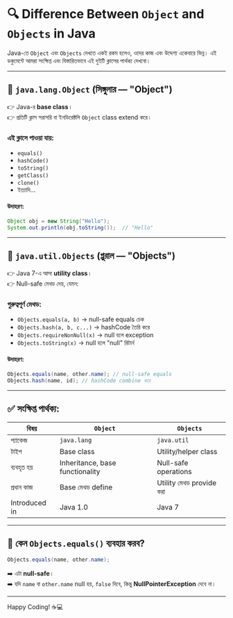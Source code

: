 
# 🔍 Difference Between `Object` and `Objects` in Java

Java-তে `Object` এবং `Objects` দেখতে একই রকম হলেও, ওদের কাজ এবং উদ্দেশ্য একেবারে ভিন্ন। এই ডকুমেন্টে আমরা সংক্ষিপ্ত এবং বিস্তারিতভাবে এই দুইটি ক্লাসের পার্থক্য দেখবো।

---

## 🔹 `java.lang.Object` (সিঙ্গুলার — "Object")

👉 Java-র **base class**।  
👉 প্রতিটি ক্লাস সরাসরি বা ইনডিরেক্টলি `Object` class extend করে।

### এই ক্লাসে পাওয়া যায়:
- `equals()`
- `hashCode()`
- `toString()`
- `getClass()`
- `clone()`
- ইত্যাদি...

#### উদাহরণ:
```java
Object obj = new String("Hello");
System.out.println(obj.toString());  // "Hello"
```

---

## 🔸 `java.util.Objects` (প্লুরাল — "Objects")

👉 Java 7-এ আসা **utility class**।  
👉 Null-safe মেথড দেয়, যেমন:

### গুরুত্বপূর্ণ মেথড:
- `Objects.equals(a, b)` → null-safe equals চেক
- `Objects.hash(a, b, c...)` → hashCode তৈরি করে
- `Objects.requireNonNull(x)` → null হলে exception
- `Objects.toString(x)` → null হলে "null" রিটার্ন

#### উদাহরণ:
```java
Objects.equals(name, other.name); // null-safe equals
Objects.hash(name, id); // hashCode combine করে
```

---

## ✅ সংক্ষিপ্ত পার্থক্য:

| বিষয় | `Object` | `Objects` |
|------|----------|-----------|
| প্যাকেজ | `java.lang` | `java.util` |
| টাইপ | Base class | Utility/helper class |
| ব্যবহৃত হয় | Inheritance, base functionality | Null-safe operations |
| প্রধান কাজ | Base মেথড define | Utility মেথড provide করা |
| Introduced in | Java 1.0 | Java 7 |

---

## 🤔 কেন `Objects.equals()` ব্যবহার করব?
```java
Objects.equals(name, other.name);
```
➡️ এটা **null-safe**।  
➡️ যদি `name` বা `other.name` null হয়, `false` দিবে, কিন্তু **NullPointerException** দেবে না।

---

Happy Coding! ☕💻
